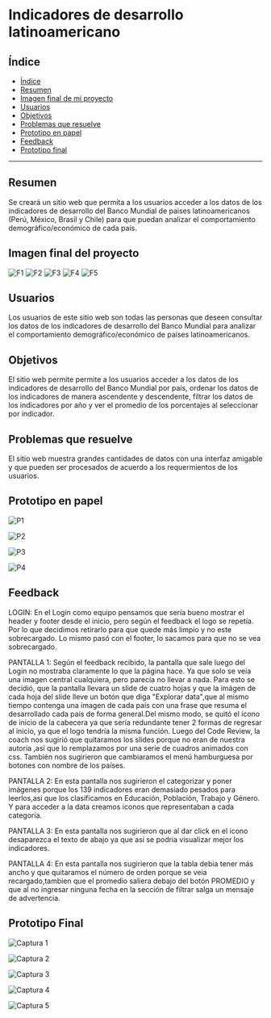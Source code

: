 # Indicadores de desarrollo latinoamericano

## Índice

- [Índice](#índice)
- [Resumen](#resumen)
- [Imagen final de mi proyecto](#imagen-final-de-mi-proyecto)
- [Usuarios](#usuarios)
- [Objetivos](#objetivos)
- [Problemas que resuelve](#problemas-que-resuelve)
- [Prototipo en papel](#prototipo-en-papel)
- [Feedback](#feedback)
- [Prototipo final](#prototipo-final)

***

## Resumen

Se creará un sitio web que permita a los usuarios acceder a los datos de los indicadores de desarrollo del Banco Mundial de paises latinoamericanos (Perú, México, Brasil y Chile) para que puedan analizar el comportamiento demográfico/económico de cada país.

## Imagen final del proyecto

![F1](https://raw.githubusercontent.com/SarAbigail/LIM010-data-lovers/master/src/img/login-final.png)
![F2](https://raw.githubusercontent.com/SarAbigail/LIM010-data-lovers/master/src/img/1-final.png)
![F3](https://raw.githubusercontent.com/SarAbigail/LIM010-data-lovers/master/src/img/2-final.png)
![F4](https://raw.githubusercontent.com/SarAbigail/LIM010-data-lovers/master/src/img/3-final.png)
![F5](https://raw.githubusercontent.com/SarAbigail/LIM010-data-lovers/master/src/img/4-final.png)

## Usuarios

Los usuarios de este sitio web son todas las personas que deseen consultar los datos de los indicadores de desarrollo del Banco Mundial para analizar el comportamiento demográfico/económico de países latinoamericanos.


## Objetivos

El sitio web permite permite a los usuarios acceder a los datos de los indicadores de desarrollo del Banco Mundial por país, ordenar los datos de los indicadores de manera ascendente y descendente, filtrar los datos de los indicadores por año y ver el promedio de los porcentajes al seleccionar por indicador.

## Problemas que resuelve

El sitio web muestra grandes cantidades de datos con una interfaz amigable y que pueden ser procesados de acuerdo a los requermientos de los usuarios.

## Prototipo en papel

![P1](https://user-images.githubusercontent.com/51206642/60403176-a7beab80-9b5f-11e9-802e-5834eaa92461.jpeg)

![P2](https://user-images.githubusercontent.com/51206642/60403177-a8574200-9b5f-11e9-9fb8-a0af5f846709.jpeg)

![P3](https://user-images.githubusercontent.com/51206642/60734233-e3b59000-9f14-11e9-8f08-4a1cb3f3e6bf.jpeg)

![P4](https://user-images.githubusercontent.com/51206642/60734234-e3b59000-9f14-11e9-9857-e08258a0557a.jpeg)


## Feedback

LOGIN: En el Login como equipo pensamos que sería bueno mostrar el header y footer desde el inicio, pero según el feedback el logo se repetía. Por lo que decidimos retirarlo para que quede más limpio y no este sobrecargado. Lo mismo pasó con el footer, lo sacamos para que no se vea sobrecargado. 

PANTALLA 1: Según el feedback recibido, la pantalla que sale luego del Login no mostraba claramente lo que la página hace. Ya que solo se veía una imagen central cualquiera, pero parecía no llevar a nada. Para esto se decidió, que la pantalla llevara un slide de cuatro hojas y que la imágen de cada hoja del slide lleve un botón que diga "Explorar data",que al mismo tiempo contenga una imagen de cada país con una frase que resuma el desarrollado cada país de forma general.Del mismo modo, se quitó el ícono de inicio de la cabecera ya que sería redundante tener 2 formas de regresar al inicio, ya que el logo tendría la misma función.
Luego del Code Review, la coach nos sugirió que quitaramos los slides porque no eran de nuestra autoria ,así que lo remplazamos por una serie de cuadros animados con css.
También nos sugirieron que cambiaramos el menú hamburguesa por botones con nombre de los países.  

PANTALLA 2: En esta pantalla nos sugirieron el categorizar y poner imágenes porque los 139 indicadores eran demasiado pesados para leerlos,asi que los clasificamos en Educación, Población, Trabajo y Género.
Y para acceder a la data creamos iconos que representaban a cada categoria.  

PANTALLA 3: En esta pantalla nos sugirieron que al dar click en el icono desaparezca el texto de abajo ya que así se podria visualizar mejor los indicadores.

PANTALLA 4: En esta pantalla nos sugirieron que la tabla debia tener más ancho y que quitaramos el número de orden porque se veia recargado,tambien que el promedio saliera debajo del botón PROMEDIO y que al no ingresar ninguna fecha en la sección de filtrar salga un mensaje de advertencia.


## Prototipo Final

![Captura 1](https://raw.githubusercontent.com/SarAbigail/LIM010-data-lovers/master/src/img/login.png)

![Captura 2](https://raw.githubusercontent.com/SarAbigail/LIM010-data-lovers/master/src/img/1.png)

![Captura 3](https://raw.githubusercontent.com/SarAbigail/LIM010-data-lovers/master/src/img/2.png)

![Captura 4](https://raw.githubusercontent.com/SarAbigail/LIM010-data-lovers/master/src/img/3.png)

![Captura 5](https://raw.githubusercontent.com/SarAbigail/LIM010-data-lovers/master/src/img/4.png)
